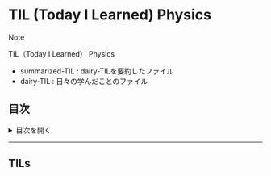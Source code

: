 # TIL (Today I Learned) Physics

> [!NOTE]
> TIL（Today I Learned） Physics
>
>  - summarized-TIL : dairy-TILを要約したファイル
>  - dairy-TIL : 日々の学んだことのファイル

## 目次

<details>
<summary>目次を開く</summary>

</details>

---

## TILs

